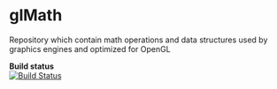 # glMath

<p>Repository which contain math operations and data structures used by graphics engines and optimized for OpenGL</p>

<b>Build status</b><br>
[![Build Status](https://www.travis-ci.org/mateuszstompor/glMath.svg?branch=master)](https://www.travis-ci.org/mateuszstompor/glMath)
